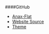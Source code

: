 ####GitHub

* [Anax-Flat](https://github.com/mosbth/anax-flat)
* [Website Source](https://github.com/andymartinj/anax-flat)
* [Theme](https://github.com/andymartinj/anax-flat-theme)
